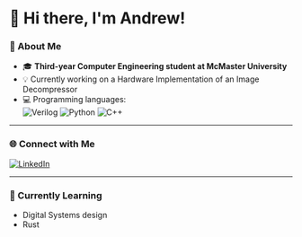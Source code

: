 # 👋 Hi there, I'm Andrew!

### 🚀 About Me
- 🎓 **Third-year Computer Engineering student at McMaster University**  
- 💡 Currently working on a Hardware Implementation of an Image	Decompressor
- 💻 Programming languages:  
  ![Verilog](https://img.shields.io/badge/-Verilog-5C2D91?style=flat-square&logo=verilog&logoColor=white) 
  ![Python](https://img.shields.io/badge/-Python-3776AB?style=flat-square&logo=python&logoColor=white) 
  ![C++](https://img.shields.io/badge/-C++-00599C?style=flat-square&logo=cplusplus&logoColor=white)

---

### 🌐 Connect with Me
[![LinkedIn](https://img.shields.io/badge/-LinkedIn-0077B5?style=flat-square&logo=linkedin&logoColor=white)](https://www.linkedin.com/in/andrew-depetris/)  

---

### 🌱 Currently Learning
- Digital Systems design
- Rust
